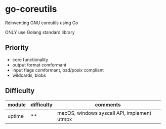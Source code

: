 # go-coreutils
Reinventing GNU coreutils using Go

ONLY use Golang standard library


## Priority
- core functionality
- output format comformant
- input flags comformant, bsd/posix compliant
- wildcards, blobs


## Difficulty

|module | difficulty | comments |
|-------|------------|----------|
|uptime | ** | macOS, windows syscall API, implement utmpx |
